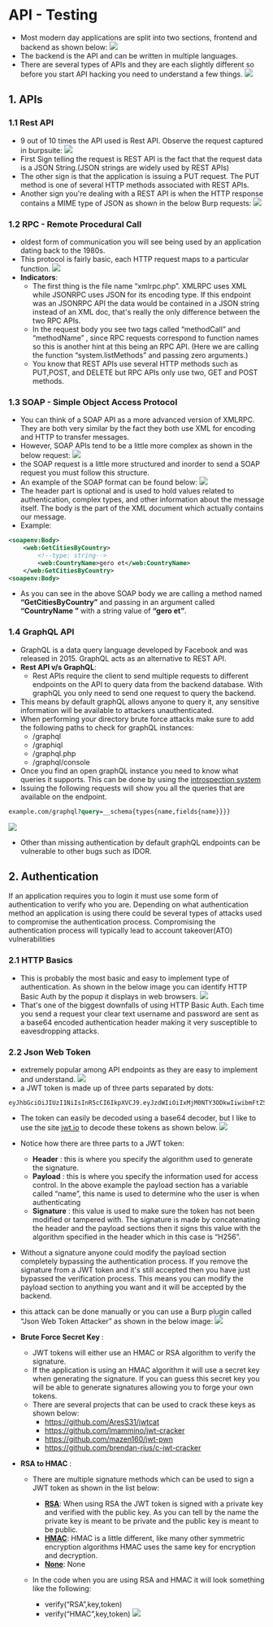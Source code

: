# API - Testing
- Most modern day applications are split into two sections, frontend and backend as shown below:
![](assets/brow.png)
- The backend is the API and can be written in multiple languages.
- There are several types of APIs and they are each slightly different so before you start API hacking you need to understand a few things.
![](assets/api.png)
## 1. APIs
### 1.1 Rest API
- 9 out of 10 times the API used is Rest API. Observe the request captured in burpsuite:
![](assets/reqa.png)
- First Sign telling the request is REST API is the fact that the request data is a JSON String.(JSON strings are widely used by REST APIs)
- The other sign is that the application is issuing a PUT request. The PUT method is one of several HTTP methods associated with REST APIs.
- Another sign you're dealing with a REST API is when the HTTP response contains a MIME type of JSON as shown in the below Burp requests:
![](assets/mime.png)
### 1.2 RPC - Remote Procedural Call
- oldest form of communication you will see being used by an application dating back to the 1980s.
-  This protocol is fairly basic, each HTTP request maps to a particular function.
![](assets/rpc.png)
- <b>Indicators</b>:
	- The first thing is the file name “xmlrpc.php”. XMLRPC uses XML while JSONRPC uses JSON for its encoding type. If this endpoint was an JSONRPC API the data would be contained in a JSON string instead of an XML doc, that's really the only difference between the two RPC APIs.
	- In the request body you see two tags called “methodCall” and “methodName” , since RPC requests correspond to function names so this is another hint at this being an RPC API.
	(Here we are calling the function “system.listMethods” and passing zero arguments.)
	- You know that REST APIs use several HTTP methods such as PUT,POST, and DELETE but RPC APIs only use two, GET and POST methods.

### 1.3 SOAP - Simple Object Access Protocol
- You can think of a SOAP API as a more advanced version of XMLRPC. They are both very similar by the fact they both use XML for encoding and HTTP to transfer messages.
- However, SOAP APIs tend to be a little more complex as shown in the below request:
![](assets/soap.png)
- the SOAP request is a little more structured and inorder to send a SOAP request you must follow this structure.
- An example of the SOAP format can be found below:
![](assets/env.png)
- The header part is optional and is used to hold values related to authentication, complex types, and other information about the message itself. The body is the part of the XML document which actually contains our message.
- Example:
```xml
<soapenv:Body>
	<web:GetCitiesByCountry>
		<!--type: string-->
		<web:CountryName>gero et</web:CountryName>
	</web:GetCitiesByCountry>
<soapenv:Body>
```
- As you can see in the above SOAP body we are calling a method named <b>“GetCitiesByCountry”</b> and passing in an argument called <b>“CountryName ”</b> with a string
value of <b>“gero et”</b>.

### 1.4 GraphQL API
- GraphQL is a data query language developed by Facebook and was released in 2015. GraphQL acts as an alternative to REST API.
- <b>Rest API v/s GraphQL</b>:
	- Rest APIs require the client to send multiple requests to different endpoints on the API to query data from the backend database. With graphQL you only need to send one request to query the backend.
- This means by default graphQL allows anyone to query it, any sensitive information will be available to attackers unauthenticated.
- When performing your directory brute force attacks make sure to add the following paths to check for graphQL instances: 
	-  /graphql
	- /graphiql
	- /graphql.php
	-  /graphql/console
-  Once you find an open graphQL instance you need to know what queries it supports. This can be done by using the [introspection system](https://graphql.org/learn/introspection/)
-  Issuing the following requests will show you all the queries that are available on the endpoint.
``` graphql
example.com/graphql?query=__schema{types{name,fields{name}}}}
```
![](assets/graph.png)
- Other than missing authentication by default graphQL endpoints can be vulnerable to other bugs such as IDOR.

## 2. Authentication
If an application requires you to login it must use some form of authentication to verify who you are. Depending on what authentication method an application is using there could be several types of attacks used to compromise the authentication process. Compromising the authentication process will typically lead to account takeover(ATO)
vulnerabilities
### 2.1 HTTP Basics
- This is probably the most basic and easy to implement type of authentication. As shown in the below image you can identify HTTP Basic Auth by the popup it displays in web browsers.
![](assets/auth.png)
- That's one of the biggest downfalls of using HTTP Basic Auth. Each time you send a request your clear text username and password are sent as a base64 encoded authentication header making it very susceptible to eavesdropping attacks.

### 2.2 Json Web Token
- extremely popular among API endpoints as they are easy
to implement and understand.
![](assets/jwt.png)
- a JWT token is made up of three parts separated by dots:
```
eyJhbGciOiJIUzI1NiIsInR5cCI6IkpXVCJ9.eyJzdWIiOiIxMjM0NTY3ODkwIiwibmFtZSI6IkpvaG4gRG9lIiwiaWF0IjoxNTE2MjM5MDIyfQ.SflKxwRJSMeKKF2QT4fwpMeJf36POk6yJV_adQssw5c
```
- The token can easily be decoded using a base64 decoder, but I like to use the site [jwt.io](jwt.io) to decode these tokens as shown below.
![](assets/jwtio.png)
- Notice how there are three parts to a JWT token:
	-  <b>Header</b> : this is where you specify the algorithm used to generate the signature.
	-  <b>Payload</b> : this is where you specify the information used for access control. In the above example the payload section has a variable called “name”, this name is used to determine who the user is when authenticating
	-  <b>Signature</b> : this value is used to make sure the token has not been modified or tampered with. The signature is made by concatenating the header and the payload sections then it signs this value with the algorithm specified in the header which in this case is “H256”.
- Without a signature anyone could modify the payload section completely bypassing the authentication process. If you remove the signature from a JWT token and it's still accepted then you have just bypassed the verification process. This means you can modify the payload section to anything you want and it will be accepted by the backend.
- this attack can be done manually or you can use a Burp plugin called “Json Web Token Attacker” as shown in the below image:
![](assets/json.png)

- <b> Brute Force Secret Key </b>: 
	- JWT tokens will either use an HMAC or RSA algorithm to verify the signature. 
	- If the application is using an HMAC algorithm it will use a secret key when generating the signature. If you can guess this secret key you will be able to generate signatures allowing you to forge your own tokens. 
	- There are several projects that can be used to crack these keys as shown below:
		- https://github.com/AresS31/jwtcat
		- https://github.com/lmammino/jwt-cracker
		- https://github.com/mazen160/jwt-pwn
		- https://github.com/brendan-rius/c-jwt-cracker
- <b> RSA to HMAC </b>: 
	- There are multiple signature methods which can be used to sign a JWT token as shown in the list below:
		-  <u><b>RSA</u></b>: When using RSA the JWT token is signed with a private key and verified with the public key. As you can tell by the name the private key is meant to be private and the public key is meant to be public.
		-  <u><b> HMAC</u></b>: HMAC is a little different, like many other symmetric encryption algorithms HMAC uses the same key for encryption and decryption.
		-   <u><b> None</u></b>: None 
		  
	- In the code when you are using RSA and HMAC it will look something like the following: 
		- verify(“RSA”,key,token)
		- verify(“HMAC”,key,token)
	![](assets/hmac.png)
	
